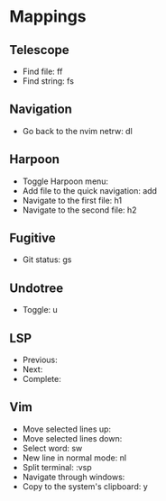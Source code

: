 # Mappings

## Telescope

- Find file: <leader>ff
- Find string: <leader>fs

## Navigation

- Go back to the nvim netrw: <leader>dl

## Harpoon

- Toggle Harpoon menu: <C-h>
- Add file to the quick navigation: <leader>add
- Navigate to the first file: <leader>h1
- Navigate to the second file: <leader>h2

## Fugitive

- Git status: <leader>gs

## Undotree

- Toggle: <leader>u

## LSP

- Previous: <C-up>
- Next: <C-down>
- Complete: <C-right>

## Vim

- Move selected lines up: <S-up>
- Move selected lines down: <S-down>
- Select word: <leader>sw
- New line in normal mode: <leader>nl
- Split terminal: :vsp
- Navigate through windows: <C-w><left>
- Copy to the system's clipboard: <leader>y
